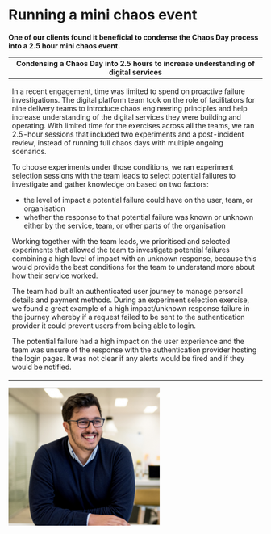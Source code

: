 # Running a mini chaos event

**One of our clients found it beneficial to condense the Chaos Day process into a 2.5 hour mini chaos event.**

| Condensing a Chaos Day into 2.5 hours to increase understanding of digital services                                                                                                                                                                                                                                                                                                                                                                                                                                                                                                                                                                                                                                                                                                                                                                                                                                                                                                                                                                                                                                                                                                                                                                                                                                                                                                                                                                                                                                                                                                                                                                                                                                                                                                                                                                                                                                                                             |
| --------------------------------------------------------------------------------------------------------------------------------------------------------------------------------------------------------------------------------------------------------------------------------------------------------------------------------------------------------------------------------------------------------------------------------------------------------------------------------------------------------------------------------------------------------------------------------------------------------------------------------------------------------------------------------------------------------------------------------------------------------------------------------------------------------------------------------------------------------------------------------------------------------------------------------------------------------------------------------------------------------------------------------------------------------------------------------------------------------------------------------------------------------------------------------------------------------------------------------------------------------------------------------------------------------------------------------------------------------------------------------------------------------------------------------------------------------------------------------------------------------------------------------------------------------------------------------------------------------------------------------------------------------------------------------------------------------------------------------------------------------------------------------------------------------------------------------------------------------------------------------------------------------------------------------------------------------------- |
| <p>In a recent engagement, time was limited to spend on proactive failure investigations. The digital platform team took on the role of facilitators for nine delivery teams to introduce chaos engineering principles and help increase understanding of the digital services they were building and operating. With limited time for the exercises across all the teams, we ran 2.5-hour sessions that included two experiments and a post-incident review, instead of running full chaos days with multiple ongoing scenarios.</p><p></p><p>To choose experiments under those conditions, we ran experiment selection sessions with the team leads to select potential failures to investigate and gather knowledge on based on two factors:</p><ul><li>the level of impact a potential failure could have on the user, team, or organisation</li><li>whether the response to that potential failure was known or unknown either by the service, team, or other parts of the organisation</li></ul><p></p><p>Working together with the team leads, we prioritised and selected experiments that allowed the team to investigate potential failures combining a high level of impact with an unknown response, because this would provide the best conditions for the team to understand more about how their service worked.</p><p></p><p>The team had built an authenticated user journey to manage personal details and payment methods. During an experiment selection exercise, we found a great example of a high impact/unknown response failure in the journey whereby if a request failed to be sent to the authentication provider it could prevent users from being able to login.</p><p></p><p>The potential failure had a high impact on the user experience and the team was unsure of the response with the authentication provider hosting the login pages. It was not clear if any alerts would be fired and if they would be notified. </p> |

![Adam Hansrod | EE UK](../.gitbook/assets/Adam-300x274.png)

